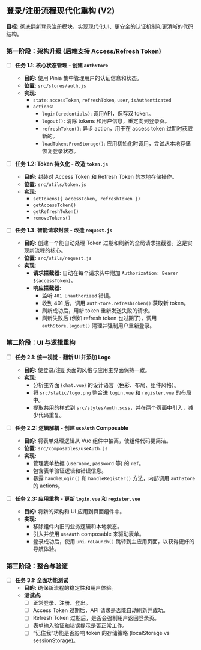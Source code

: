 ## 登录/注册流程现代化重构 (V2)

**目标:** 彻底翻新登录注册模块，实现现代化UI、更安全的认证机制和更清晰的代码结构。

### 第一阶段：架构升级 (后端支持 Access/Refresh Token)

- [ ] **任务 1.1: 核心状态管理 - 创建 `authStore`**
  - **目的:** 使用 Pinia 集中管理用户的认证信息和状态。
  - **位置:** `src/stores/auth.js`
  - **实现:**
    - `state`: `accessToken`, `refreshToken`, `user`, `isAuthenticated`
    - `actions`:
      - `login(credentials)`: 调用API，保存双 token。
      - `logout()`: 清除 tokens 和用户信息，重定向到登录页。
      - `refreshToken()`: 异步 action，用于在 access token 过期时获取新的。
      - `loadTokensFromStorage()`: 应用初始化时调用，尝试从本地存储恢复登录状态。

- [ ] **任务 1.2: Token 持久化 - 改造 `token.js`**
  - **目的:** 封装对 Access Token 和 Refresh Token 的本地存储操作。
  - **位置:** `src/utils/token.js`
  - **实现:**
    - `setTokens({ accessToken, refreshToken })`
    - `getAccessToken()`
    - `getRefreshToken()`
    - `removeTokens()`

- [ ] **任务 1.3: 智能请求封装 - 改造 `request.js`**
  - **目的:** 创建一个能自动处理 Token 过期和刷新的全局请求拦截器。这是实现新流程的核心。
  - **位置:** `src/utils/request.js`
  - **实现:**
    - **请求拦截器:** 自动在每个请求头中附加 `Authorization: Bearer ${accessToken}`。
    - **响应拦截器:**
      - 监听 `401 Unauthorized` 错误。
      - 收到 401 后，调用 `authStore.refreshToken()` 获取新 token。
      - 刷新成功后，用新 token 重新发送失败的请求。
      - 刷新失败后 (例如 refresh token 也过期了)，调用 `authStore.logout()` 清理并强制用户重新登录。

### 第二阶段：UI 与逻辑重构

- [ ] **任务 2.1: 统一视觉 - 翻新 UI 并添加 Logo**
  - **目的:** 使登录/注册页面的风格与应用主界面保持一致。
  - **实现:**
    - 分析主界面 (`chat.vue`) 的设计语言（色彩、布局、组件风格）。
    - 将 `src/static/logo.png` 整合进 `login.vue` 和 `register.vue` 的布局中。
    - 提取共用的样式到 `src/styles/auth.scss`，并在两个页面中引入，减少代码重复。

- [ ] **任务 2.2: 逻辑解耦 - 创建 `useAuth` Composable**
  - **目的:** 将表单处理逻辑从 Vue 组件中抽离，使组件代码更简洁。
  - **位置:** `src/composables/useAuth.js`
  - **实现:**
    - 管理表单数据 (`username`, `password` 等) 的 `ref`。
    - 包含表单验证逻辑和错误信息。
    - 暴露 `handleLogin()` 和 `handleRegister()` 方法，内部调用 `authStore` 的 actions。

- [ ] **任务 2.3: 应用重构 - 更新 `login.vue` 和 `register.vue`**
  - **目的:** 将新的架构和 UI 应用到页面组件中。
  - **实现:**
    - 移除组件内旧的业务逻辑和本地状态。
    - 引入并使用 `useAuth` composable 来驱动表单。
    - 登录成功后，使用 `uni.reLaunch()` 跳转到主应用页面，以获得更好的导航体验。

### 第三阶段：整合与验证

- [ ] **任务 3.1: 全面功能测试**
  - **目的:** 确保新流程的稳定性和用户体验。
  - **测试点:**
    - [ ] 正常登录、注册、登出。
    - [ ] Access Token 过期后，API 请求是否能自动刷新并成功。
    - [ ] Refresh Token 过期后，是否会强制用户返回登录页。
    - [ ] 表单输入验证和错误提示是否正常工作。
    - [ ] “记住我”功能是否影响 token 的存储策略 (localStorage vs sessionStorage)。